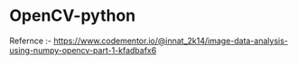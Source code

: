 # OpenCV-python

Refernce :- https://www.codementor.io/@innat_2k14/image-data-analysis-using-numpy-opencv-part-1-kfadbafx6
